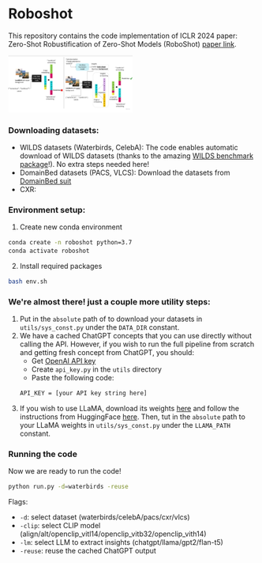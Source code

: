 # Roboshot

This repository contains the code implementation of ICLR 2024 paper: Zero-Shot Robustification of Zero-Shot Models (RoboShot) [paper link](https://arxiv.org/pdf/2309.04344).

<div style="width: 50%; height: 50%">
  
  ![](figs/main_diagram.jpg)
  
</div>

### Downloading datasets: ###
- WILDS datasets (Waterbirds, CelebA): The code enables automatic download of WILDS datasets (thanks to the amazing [WILDS benchmark package](https://wilds.stanford.edu/)!). No extra steps needed here!
- DomainBed datasets (PACS, VLCS): Download the datasets from [DomainBed suit](https://github.com/facebookresearch/DomainBed)
- CXR:

### Environment setup: ###
1. Create new conda environment 
```bash
conda create -n roboshot python=3.7
conda activate roboshot
```
2. Install required packages
```bash
bash env.sh
```

### We're almost there! just a couple more utility steps: ###
1. Put in the `absolute` path of to download your datasets in `utils/sys_const.py` under the `DATA_DIR` constant.
2. We have a cached ChatGPT concepts that you can use directly without calling the API. However, if you wish to run the full pipeline from scratch and getting fresh concept from ChatGPT, you should:
    - Get [OpenAI API key](https://openai.com/blog/openai-api)
    - Create `api_key.py` in the `utils` directory
    - Paste the following code:
    ```bash
    API_KEY = [your API key string here]
    ```
3. If you wish to use LLaMA, download its weights [here](https://docs.google.com/forms/d/e/1FAIpQLSfqNECQnMkycAp2jP4Z9TFX0cGR4uf7b_fBxjY_OjhJILlKGA/viewform) and follow the instructions from HuggingFace [here](https://huggingface.co/docs/transformers/main/model_doc/llama). Then, tut in the `absolute` path to your LLaMA weights in `utils/sys_const.py` under the `LLAMA_PATH` constant.
### Running the code ###
Now we are ready to run the code!
```bash
python run.py -d=waterbirds -reuse
```
Flags:
- `-d`: select dataset (waterbirds/celebA/pacs/cxr/vlcs)
- `-clip`: select CLIP model (align/alt/openclip_vitl14/openclip_vitb32/openclip_vith14)
- `-lm`: select LLM to extract insights (chatgpt/llama/gpt2/flan-t5)
- `-reuse`: reuse the cached ChatGPT output
